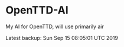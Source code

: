 # OpenTTD-AI
My AI for OpenTTD, will use primarily air

Latest backup: Sun Sep 15 08:05:01 UTC 2019
